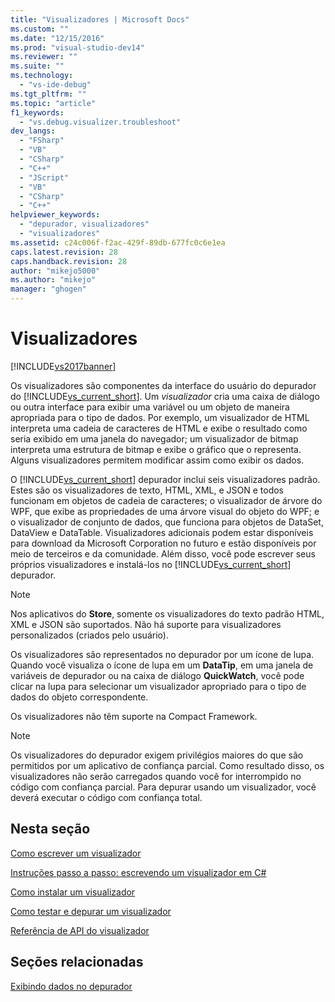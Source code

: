 ```yaml
---
title: "Visualizadores | Microsoft Docs"
ms.custom: ""
ms.date: "12/15/2016"
ms.prod: "visual-studio-dev14"
ms.reviewer: ""
ms.suite: ""
ms.technology: 
  - "vs-ide-debug"
ms.tgt_pltfrm: ""
ms.topic: "article"
f1_keywords: 
  - "vs.debug.visualizer.troubleshoot"
dev_langs: 
  - "FSharp"
  - "VB"
  - "CSharp"
  - "C++"
  - "JScript"
  - "VB"
  - "CSharp"
  - "C++"
helpviewer_keywords: 
  - "depurador, visualizadores"
  - "visualizadores"
ms.assetid: c24c006f-f2ac-429f-89db-677fc0c6e1ea
caps.latest.revision: 28
caps.handback.revision: 28
author: "mikejo5000"
ms.author: "mikejo"
manager: "ghogen"
---
```

# Visualizadores
[!INCLUDE[vs2017banner](../code-quality/includes/vs2017banner.md)]

Os visualizadores são componentes da interface do usuário do depurador do [!INCLUDE[vs_current_short](../code-quality/includes/vs_current_short_md.md)].  Um *visualizador* cria uma caixa de diálogo ou outra interface para exibir uma variável ou um objeto de maneira apropriada para o tipo de dados.  Por exemplo, um visualizador de HTML interpreta uma cadeia de caracteres de HTML e exibe o resultado como seria exibido em uma janela do navegador; um visualizador de bitmap interpreta uma estrutura de bitmap e exibe o gráfico que o representa.  Alguns visualizadores permitem modificar assim como exibir os dados.  
  
 O [!INCLUDE[vs_current_short](../code-quality/includes/vs_current_short_md.md)] depurador inclui seis visualizadores padrão.  Estes são os visualizadores de texto, HTML, XML, e JSON e todos funcionam em objetos de cadeia de caracteres; o visualizador de árvore do WPF, que exibe as propriedades de uma árvore visual do objeto do WPF; e o visualizador de conjunto de dados, que funciona para objetos de DataSet, DataView e DataTable.  Visualizadores adicionais podem estar disponíveis para download da Microsoft Corporation no futuro e estão disponíveis por meio de terceiros e da comunidade.  Além disso, você pode escrever seus próprios visualizadores e instalá\-los no [!INCLUDE[vs_current_short](../code-quality/includes/vs_current_short_md.md)] depurador.  
  
> [!NOTE]
>  Nos aplicativos do **Store**, somente os visualizadores do texto padrão HTML, XML e JSON são suportados.  Não há suporte para visualizadores personalizados \(criados pelo usuário\).  
  
 Os visualizadores são representados no depurador por um ícone de lupa.  Quando você visualiza o ícone de lupa em um **DataTip**, em uma janela de variáveis de depurador ou na caixa de diálogo **QuickWatch**, você pode clicar na lupa para selecionar um visualizador apropriado para o tipo de dados do objeto correspondente.  
  
 Os visualizadores não têm suporte na Compact Framework.  
  
> [!NOTE]
>  Os visualizadores do depurador exigem privilégios maiores do que são permitidos por um aplicativo de confiança parcial.  Como resultado disso, os visualizadores não serão carregados quando você for interrompido no código com confiança parcial.  Para depurar usando um visualizador, você deverá executar o código com confiança total.  
  
## Nesta seção  
 [Como escrever um visualizador](../debugger/how-to-write-a-visualizer.md)  
  
 [Instruções passo a passo: escrevendo um visualizador em C\#](../debugger/walkthrough-writing-a-visualizer-in-csharp.md)  
  
 [Como instalar um visualizador](../debugger/how-to-install-a-visualizer.md)  
  
 [Como testar e depurar um visualizador](../Topic/How%20to:%20Test%20and%20Debug%20a%20Visualizer.md)  
  
 [Referência de API do visualizador](../debugger/visualizer-api-reference.md)  
  
## Seções relacionadas  
 [Exibindo dados no depurador](../debugger/viewing-data-in-the-debugger.md)